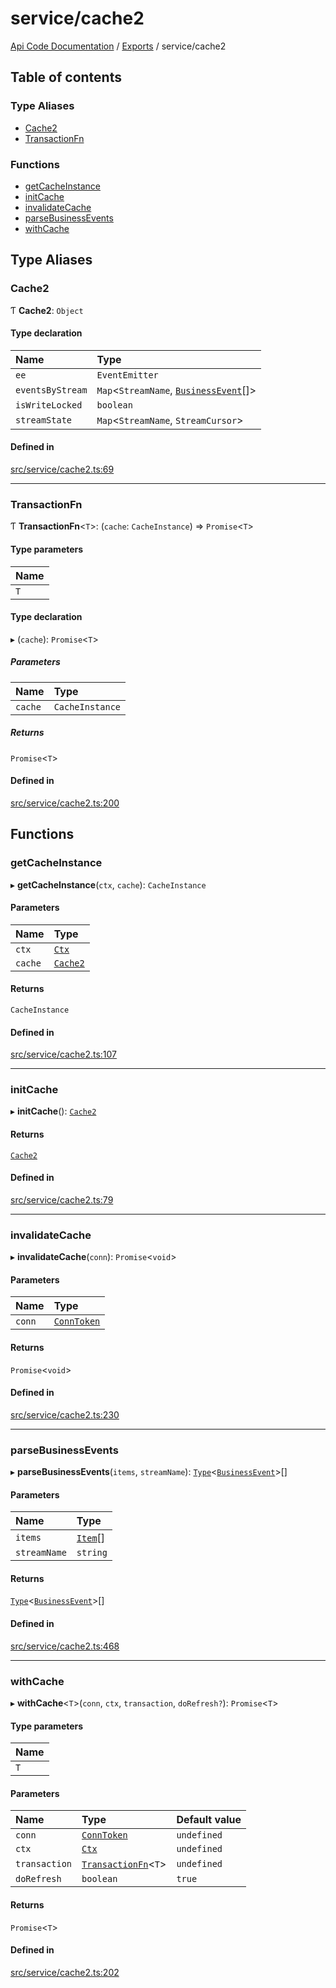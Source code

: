 # service/cache2
 
[Api Code Documentation](../README.md) / [Exports](../modules.md) / service/cache2

## Table of contents

### Type Aliases

- [Cache2](service_cache2.md#cache2)
- [TransactionFn](service_cache2.md#transactionfn)

### Functions

- [getCacheInstance](service_cache2.md#getcacheinstance)
- [initCache](service_cache2.md#initcache)
- [invalidateCache](service_cache2.md#invalidatecache)
- [parseBusinessEvents](service_cache2.md#parsebusinessevents)
- [withCache](service_cache2.md#withcache)

## Type Aliases

### Cache2

Ƭ **Cache2**: `Object`

#### Type declaration

| Name | Type |
| :------ | :------ |
| `ee` | `EventEmitter` |
| `eventsByStream` | `Map`\<`StreamName`, [`BusinessEvent`](service_domain_business_event.md#businessevent)[]\> |
| `isWriteLocked` | `boolean` |
| `streamState` | `Map`\<`StreamName`, `StreamCursor`\> |

#### Defined in

[src/service/cache2.ts:69](https://github.com/openkfw/TruBudget/blob/40b449a/api/src/service/cache2.ts#L69)

___

### TransactionFn

Ƭ **TransactionFn**\<`T`\>: (`cache`: `CacheInstance`) => `Promise`\<`T`\>

#### Type parameters

| Name |
| :------ |
| `T` |

#### Type declaration

▸ (`cache`): `Promise`\<`T`\>

##### Parameters

| Name | Type |
| :------ | :------ |
| `cache` | `CacheInstance` |

##### Returns

`Promise`\<`T`\>

#### Defined in

[src/service/cache2.ts:200](https://github.com/openkfw/TruBudget/blob/40b449a/api/src/service/cache2.ts#L200)

## Functions

### getCacheInstance

▸ **getCacheInstance**(`ctx`, `cache`): `CacheInstance`

#### Parameters

| Name | Type |
| :------ | :------ |
| `ctx` | [`Ctx`](../interfaces/lib_ctx.Ctx.md) |
| `cache` | [`Cache2`](service_cache2.md#cache2) |

#### Returns

`CacheInstance`

#### Defined in

[src/service/cache2.ts:107](https://github.com/openkfw/TruBudget/blob/40b449a/api/src/service/cache2.ts#L107)

___

### initCache

▸ **initCache**(): [`Cache2`](service_cache2.md#cache2)

#### Returns

[`Cache2`](service_cache2.md#cache2)

#### Defined in

[src/service/cache2.ts:79](https://github.com/openkfw/TruBudget/blob/40b449a/api/src/service/cache2.ts#L79)

___

### invalidateCache

▸ **invalidateCache**(`conn`): `Promise`\<`void`\>

#### Parameters

| Name | Type |
| :------ | :------ |
| `conn` | [`ConnToken`](service_conn.md#conntoken) |

#### Returns

`Promise`\<`void`\>

#### Defined in

[src/service/cache2.ts:230](https://github.com/openkfw/TruBudget/blob/40b449a/api/src/service/cache2.ts#L230)

___

### parseBusinessEvents

▸ **parseBusinessEvents**(`items`, `streamName`): [`Type`](result.md#type)\<[`BusinessEvent`](service_domain_business_event.md#businessevent)\>[]

#### Parameters

| Name | Type |
| :------ | :------ |
| `items` | [`Item`](../interfaces/service_liststreamitems.Item.md)[] |
| `streamName` | `string` |

#### Returns

[`Type`](result.md#type)\<[`BusinessEvent`](service_domain_business_event.md#businessevent)\>[]

#### Defined in

[src/service/cache2.ts:468](https://github.com/openkfw/TruBudget/blob/40b449a/api/src/service/cache2.ts#L468)

___

### withCache

▸ **withCache**\<`T`\>(`conn`, `ctx`, `transaction`, `doRefresh?`): `Promise`\<`T`\>

#### Type parameters

| Name |
| :------ |
| `T` |

#### Parameters

| Name | Type | Default value |
| :------ | :------ | :------ |
| `conn` | [`ConnToken`](service_conn.md#conntoken) | `undefined` |
| `ctx` | [`Ctx`](../interfaces/lib_ctx.Ctx.md) | `undefined` |
| `transaction` | [`TransactionFn`](service_cache2.md#transactionfn)\<`T`\> | `undefined` |
| `doRefresh` | `boolean` | `true` |

#### Returns

`Promise`\<`T`\>

#### Defined in

[src/service/cache2.ts:202](https://github.com/openkfw/TruBudget/blob/40b449a/api/src/service/cache2.ts#L202)
